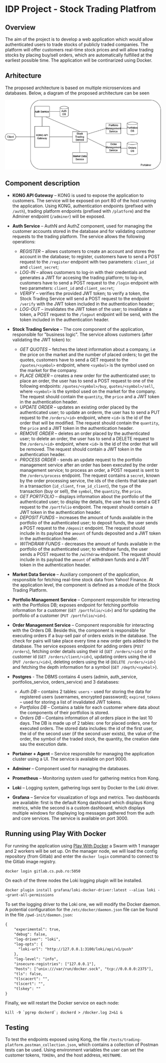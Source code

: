 # IDP Project - Stock Trading Platfrom

## Overview
The aim of the project is to develop a web application which would allow authenticated users to trade stocks of publicly traded companies. The platform will offer customers real-time stock prices and will allow trading stocks by placing buy/sell orders, which are automatically fulfilled at the earliest possible time. The application will be continarized using Docker.

## Arhitecture
The proposed architecture is based on multiple microservices and databases. Below, a diagram of the proposed architecture can be seen

![arhitectura](/img/arhitectura.png)

## Component description
- **KONG API Gateway** – KONG is used to expose the application to customers. The service will be exposed on port 80 of the host running the application. Using KONG, authentication endpoints   (prefixed with `/auth`), trading platform endpoints (prefixed with `/platform`) and the Adminer endpoint (`/adminer`) will be exposed.

- **Auth Service** – AuthN and AuthZ component, used for managing the customer accounts stored in the database and for validating customer requests to the trading platform. The service allows the following operations:
    - *REGISTER* – allows customers to create an account and stores the account in the database; to register, customers have to send a POST request to the `/register` endpoint with two parameters:  `client_id` and `client_secret`;
    - *LOG-IN* – allows customers to log-in with their credentials and generates a JWT for accesing the trading platform; to log-in, customers have to send a POST request to the `/login` endpoint with two parameters: `client_id` and `client_secret`;
    - *VERIFY* – verifies the provided JWT token; to verify a token, the Stock Trading Service will send a POST request to the endpoint `/verify` with the JWT token included in the authentication header;
    - *LOG-OUT* – invalidates the JWT token of the user; to invalidate a token, a POST request to the `/logout` endpoint will be send, with the token included in the authentication header.

- **Stock Trading Service** – The core component of the application, responsible for "business logic". The service allows customers (after validating the JWT token) to:
    - *GET QUOTES* – fetches the latest information about a company, i.e the price on the market and the number of placed orders; to get the quotes, customers have to send a GET request to the `/quotes/<symbol>` endpoint, where `<symbol>` is the symbol used on the market for the company.
    - *PLACE ORDER* – creates a new order for the authenticated user; to place an order, the user has to send a POST request to one of the following endpoints: `/quotes/<symbol>/buy`, `quotes/<symbol>/sell`, where `<symbol>` is the symbol used on the market for the company. The request should contain the `quantity`, the `price` and a JWT token in the authentication header.
    - *UPDATE ORDER* – updates an existing order placed by the authenticated user; to update an orderm, the user has to send a PUT request to the  `/orders/<id>` endpoint, where `<id>` is the id of the order that will be modified. The request should contain the `quantity`, the `price` and a JWT token in the authentication header.
    - *REMOVE ORDER* – deletes an order placed by the authenticated user; to delete an order, the user has to send a DELETE request to the `/orders/<id>` endpoint, where `<id>` is the id of the order that will be removed. The request should contain a JWT token in the authentication header.
    - *PROCESS ORDER* - sends an update request to the portfolio management service after an order has been executed by the order management service; to process an order, a POST request is sent to the `/orders/process` endpoint. The request contains a `secret`, known by the order processing service, the ids of the clients that take part in a transaction (`id_client`, `from_id_client`), the `type` of the transaction (buy or sell), the `symbol`, the `quantity`, the `price`.
    - *GET PORTFOLIO* – displays information about the portfolio of the authenticated user; to display the details, the user has to send a GET request to the `/portfolio` endpoint. The request should contain a JWT token in the authentication header.
    - *DEPOSIT FUNDS* – increases the amount of funds available in the portfolio of the authenticated user; to deposit funds, the user sends a POST request to the `/deposit` endpoint. The request should include in its payload the `amount` of funds deposited and a JWT token in the authentication header.
    - *WITHDRAW FUNDS* - decreases the amount of funds available in the portfolio of the authenticated user; to withdraw funds, the user sends a POST request to the `/withdraw` endpoint. The request should include in its payload the `amount` of withdrawn funds and a JWT token in the authentication header.
      
- **Market Data Service** – Auxiliary component of the application, responsible for fetching real-time stock data from Yahoo! Finance. At the application level, the component is defined as a module of the Stock Trading Platform.

- **Portfolio Management Service** – Component responsible for interacting with the Portfolios DB; exposes endpoint for fetching portfolio information for a customer (`GET /portfolio/<id>`) and for updating the portfolio of a customer (`PUT /portfolio/<id>`).

- **Order Management Service** – Component responsible for interacting with the Orders DB. Beside this, the component is responsible for executing orders if a buy-sell pair of orders exists in the database. The check for pairs will take place every time a new order gets added to the database. The service exposes endpoint for adding orders (`POST /orders`), fetching order details using their id (`GET /orders/<id>`) or the customer id (`GET /orders/client/<id>`), updating orders using the id (`PUT /orders/<id>`), deleting orders using the id (`DELETE /orders/<id>`) and fetching the depth information for a symbol (`GET /depth/<symbol`>).

- **Postgres** - The DBMS contains 4 users (admin, auth_service, portfolios_service, orders_service) and 3 databases:
    - *Auth DB* – contains 2 tables: `users` - used for storing the data for registered users (usernames, encrypted passsword); `expired_tokens` – used for storing a list of invalidated JWT tokens.
    - *Portfolios DB* – Contains a table for each customer where data about the components of their portfolios is stored.
    - *Orders DB* – Contains information of all orders place in the last 10 days. The DB is made up of 2 tables: one for placed orders, one for executed orders. The stored data includes: the id of the first user, the id of the second user (if the second user exists), the value of the order, the symbol of the traded stock, the quantity, the creation date sau the execution date.
- **Portainer + Agent** – Service responsbile for managing the application cluster using a UI. The service is available on port 9000.
- **Adminer** – Component used for managing the databases.
- **Prometheus** – Monitoring system used for gathering metrics from Kong.
- **Loki** – Logging system, gathering logs sent by Docker to the Loki driver.
- **Grafana** – Service for visualization of logs and metrics. Two dashboards are available: first is the default Kong dashboard which displays Kong metrics, while the second is a custom dashboard, which displays multiple windows for displaying log messages gathered from the auth and core services. The service is available on port 3000. 

## Running using Play With Docker

For running the application using [Play With Docker](https://labs.play-with-docker.com/) a Swarm with 1 manager and 2 workers will be set up.
On the manager node, we will load the config repository (from Gitlab) and enter the `docker login` command to connect to the Gitlab image registry.
```
docker login gitlab.cs.pub.ro:5050
```
On each of the three nodes the Loki logging plugin will be installed.
```
docker plugin install grafana/loki-docker-driver:latest --alias loki --grant-all-permissions
```
To set the logging driver to the Loki one, we will modify the Docker daemon. A potential configuration for the `/etc/docker/daemon.json` file can be found in the file `/pwd-init/daemon.json`:
```
{
    "experimental": true,
    "debug": false,
    "log-driver": "loki",
    "log-opts": {
      "loki-url": "http://127.0.0.1:3100/loki/api/v1/push"
    },
    "log-level": "info",
    "insecure-registries": ["127.0.0.1"],
    "hosts": ["unix:///var/run/docker.sock", "tcp://0.0.0.0:2375"],
    "tls": false,
    "tlscacert": "",
    "tlscert": "",
    "tlskey": ""
}
```

Finally, we will restart the Docker service on each node:
```
kill -9 `pgrep dockerd`; dockerd > /docker.log 2>&1 &
```

## Testing

To test the endpoints exposed using Kong, the file `/tests/trading-platform.postman_collection.json`, which contains a collection of Postman tests can be used. Using environment variables the user can set the customer tokens, `TOKENn`, and the host address, `HOSTNAME`.
